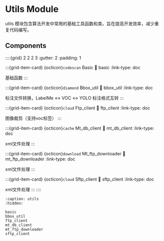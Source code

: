 # Utils Module

utils 模块包含算法开发中常用的基础工具函数和类，旨在提高开发效率，减少重复代码编写。


## Components
::::{grid} 2 2 2 3
:gutter: 2
:padding: 1

:::{grid-item-card} {octicon}`codescan` Basic
:link: basic
:link-type: doc

基础函数
:::

:::{grid-item-card} {octicon}`diamond` Bbox_util
:link: bbox_util
:link-type: doc

标注文件转换，LabelMe ↔ VOC ↔ YOLO 标注格式互转
:::

:::{grid-item-card} {octicon}`cloud` Ftp_client
:link: ftp_client
:link-type: doc

图像裁剪（支持voc标签）
:::

:::{grid-item-card} {octicon}`cache` Mt_db_client
:link: mt_db_client
:link-type: doc

xml文件处理
:::


:::{grid-item-card} {octicon}`download` Mt_ftp_downloader
:link: mt_ftp_downloader
:link-type: doc

xml文件处理
:::

:::{grid-item-card} {octicon}`cloud` Sftp_client
:link: sftp_client
:link-type: doc

xml文件处理
:::
::::


```{toctree}
:caption: utils
:hidden:

basic
bbox_util
ftp_client
mt_db_client
mt_ftp_downloader
sftp_client
```
